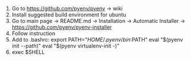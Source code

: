 1. Go to https://github.com/pyenv/pyenv -> wiki
2. Install suggested build environment for ubuntu
3. Go to main page -> README.md -> Installation -> Automatic Installer -> https://github.com/pyenv/pyenv-installer
4. Follow instruction
5. Add to .bashrc:
export PATH="$HOME/.pyenv/bin:$PATH"
eval "$(pyenv init --path)"
eval "$(pyenv virtualenv-init -)"
6. exec $SHELL

